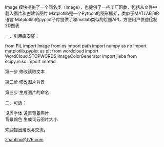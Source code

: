  Image 模块提供了一个同名类（Image），也提供了一些工厂函数，包括从文件中载入图片和创建新图片
 Matplotlib是一个Python的图形框架，类似于MATLAB和R语言
 Matplotlib的pyplot子库提供了和matlab类似的绘图API，方便用户快速绘制2D图表



一、引用库安装：

from PIL import Image
from os import path
import numpy as np
import matplotlib.pyplot as plt
from wordcloud import WordCloud,STOPWORDS,ImageColorGenerator
import jieba
from scipy.misc import imread


  第一步  修改读取文本
 
  第二步  修改图片背景
  
  第三步  生成图片的命名


二、可选：

  设置字体
  设置背景图片  
  背景颜色 
  生成词云图片大小



欢迎提出建议与交流。

zhaohao@126.com
